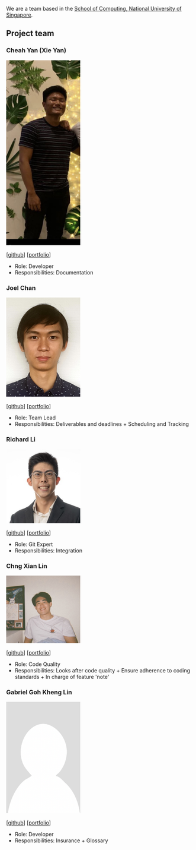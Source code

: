 
We are a team based in the [School of Computing, National University of Singapore](http://www.comp.nus.edu.sg).

## Project team

### Cheah Yan (Xie Yan)

<img src="images/cheahyanxieyan.png" width="200px">


[[github](https://github.com/CheahYan)]
[[portfolio](team/cheahyan.md)]

* Role: Developer
* Responsibilities: Documentation

### Joel Chan

<img src="images/joelchanzhiyang.png" width="200px">

[[github](https://github.com/JoelChanZhiYang/)]
[[portfolio](team/joelchan.md)]

* Role: Team Lead
* Responsibilities: Deliverables and deadlines + Scheduling and Tracking

### Richard Li

<img src="images/rldefa.png" width="200px">

[[github](http://github.com/rldefa)] [[portfolio](team/richardli.md)]

* Role: Git Expert
* Responsibilities: Integration

### Chng Xian Lin

<img src="images/xianlinc.png" width="200px">

[[github](http://github.com/xianlinc)]
[[portfolio](team/xianlinc.md)]

* Role: Code Quality
* Responsibilities: Looks after code quality + Ensure adherence to coding standards + In charge of feature 'note'

### Gabriel Goh Kheng Lin

<img src="images/kawaiigabrielneko.png" width="200px">

[[github](http://github.com/kawaiigabrielneko)]
[[portfolio](team/kawaiigabrielneko.md)]

* Role: Developer
* Responsibilities: Insurance + Glossary
